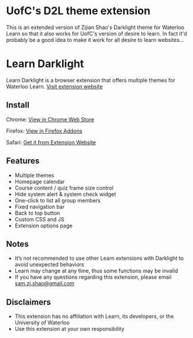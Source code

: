 
# UofC's D2L theme extension
This is an extended version of Zijian Shao's Darklight theme for Waterloo Learn so that it also works for UofC's version of desire to learn. In fact it'd probably be a good idea to make it work for all desire to learn websites...



# Learn Darklight
Learn Darklight is a browser extension that offers multiple themes for Waterloo Learn. [Visit extension website](https://www.zijianshao.com/dlight/ "Learn Darklight Official Website")

## Install
Chrome: [View in Chrome Web Store](https://chrome.google.com/webstore/detail/learn-darklight/lhodieepeghcemhpbloffmljoklaklho "Learn Darklight (Chrome Version)")

Firefox: [View in Firefox Addons](https://addons.mozilla.org/addon/learn-darklight/ "Learn Darklight (Firefox Version)")

Safari: [Get it from Extension Website](https://www.zijianshao.com/dlight/updates/?request=safaripack "Learn Darklight (Safari Version)")

## Features
- Multiple themes
- Homepage calendar
- Course content / quiz frame size control
- Hide system alert & system check widget
- One-click to list all group members
- Fixed navigation bar
- Back to top button
- Custom CSS and JS
- Extension options page

## Notes
- It’s not recommended to use other Learn extensions with Darklight to avoid unexpected behaviors
- Learn may change at any time, thus some functions may be invalid
- If you have any questions regarding this extension, please email sam.zj.shao@gmail.com

## Disclaimers
- This extension has no affiliation with Learn, its developers, or the University of Waterloo
- Use this extension at your own responsibility
